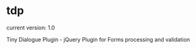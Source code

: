 # tdp
current version: 1.0

Tiny Dialogue Plugin - jQuery Plugin for Forms processing and validation
